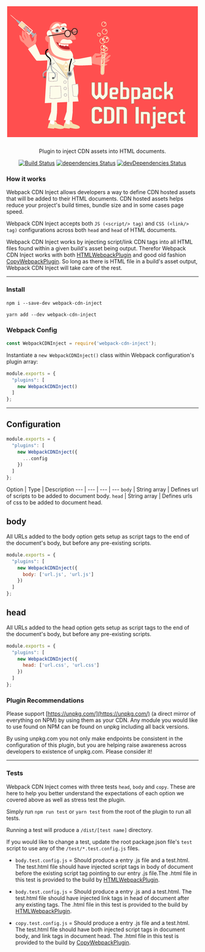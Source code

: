 <div align="center">
  <img src="/assets/logo.png" width="500" />
  <p style="margin-top: 25px;">Plugin to inject CDN assets into HTML documents.</p>

[![Build Status](https://travis-ci.com/drolsen/webpack-cdn-inject.svg?branch=master)](https://travis-ci.com/drolsen/webpack-cdn-inject)
[![dependencies Status](https://david-dm.org/drolsen/webpack-cdn-inject/status.svg)](https://david-dm.org/drolsen/webpack-cdn-inject)
[![devDependencies Status](https://david-dm.org/drolsen/webpack-cdn-inject/dev-status.svg)](https://david-dm.org/drolsen/webpack-cdn-inject?type=dev)
</div>

### How it works
Webpack CDN Inject allows developers a way to define CDN hosted assets that will be added to their HTML documents.
CDN hosted assets helps reduce your project's build times, bundle size and in some cases page speed.

Webpack CDN Inject accepts both `JS (<script/> tag)` and `CSS (<link/> tag)` configurations across both `head` and `head` of HTML documents.

Webpack CDN Inject works by injecting script/link CDN tags into all HTML files found within a given build's asset being output.
Therefor Webpack CDN Inject works with both [HTMLWebpackPlugin](https://www.npmjs.com/package/html-webpack-plugin) and good old fashion [CopyWebpackPlugin](https://www.npmjs.com/package/copy-webpack-plugin). So long as there is HTML file in a build's asset output, Webpack CDN Inject will take care of the rest.

---
### Install
```
npm i --save-dev webpack-cdn-inject
```
```
yarn add --dev webpack-cdn-inject
```

### Webpack Config
```js
const WebpackCDNInject = require('webpack-cdn-inject');
```
Instantiate a `new WebpackCDNInject()` class within Webpack configuration's plugin array:
```js
module.exports = {
  "plugins": [
    new WebpackCDNInject()
  ]
};
```

---

## Configuration

```js
module.exports = {
  "plugins": [
    new WebpackCDNInject({
      ...config
    })
  ]
};
```

Option | Type | Description
--- | --- | --- | ---
`body` | String array | Defines url of scripts to be added to document body.
`head` | String array | Defines urls of css to be added to document head.


## body
All URLs added to the body option gets setup as script tags to the end of the document's body, but before any pre-existing scripts.

```js
module.exports = {
  "plugins": [
    new WebpackCDNInject({
      body: ['url.js', 'url.js']
    })
  ]
};
```

## head
All URLs added to the head option gets setup as script tags to the end of the document's body, but before any pre-existing scripts.

```js
module.exports = {
  "plugins": [
    new WebpackCDNInject({
      head: ['url.css', 'url.css']
    })
  ]
};
```

### Plugin Recommendations
Please support [https://unpkg.com/](https://unpkg.com/) (a direct mirror of everything on NPM) by using them as your CDN.
Any module you would like to use found on NPM can be found on unpkg including all back versions.

By using unpkg.com you not only make endpoints be consistent in the configuration of this plugin, but you are helping raise awareness across developers to existence of unpkg.com. Please consider it!

---

### Tests

Webpack CDN Inject comes with three tests `head`, `body` and `copy`.
These are here to help you better understand the expectations of each option we covered above as well as stress test the plugin.

Simply run `npm run test` or `yarn test` from the root of the plugin to run all tests.

Running a test will produce a `/dist/[test name]` directory.

If you would like to change a test, update the root package.json file's `test` script to use any of the `/test/*.test.config.js` files.

- `body.test.config.js` = Should produce a entry .js file and a test.html.
The test.html file should have injected script tags in body of document before the existing script tag pointing to our entry .js file.The .html file in this test is provided to the build by [HTMLWebpackPlugin](https://www.npmjs.com/package/html-webpack-plugin).

- `body.test.config.js` = Should produce a entry .js and a test.html.
The test.html file should have injected link tags in head of document after any existing tags. The .html file in this test is provided to the build by [HTMLWebpackPlugin](https://www.npmjs.com/package/html-webpack-plugin).

- `copy.test.config.js` = Should produce a entry .js file and a test.html.
The test.html file should have both injected script tags in document body, and link tags in document head. The .html file in this test is provided to the build by [CopyWebpackPlugin](https://www.npmjs.com/package/copy-webpack-plugin).